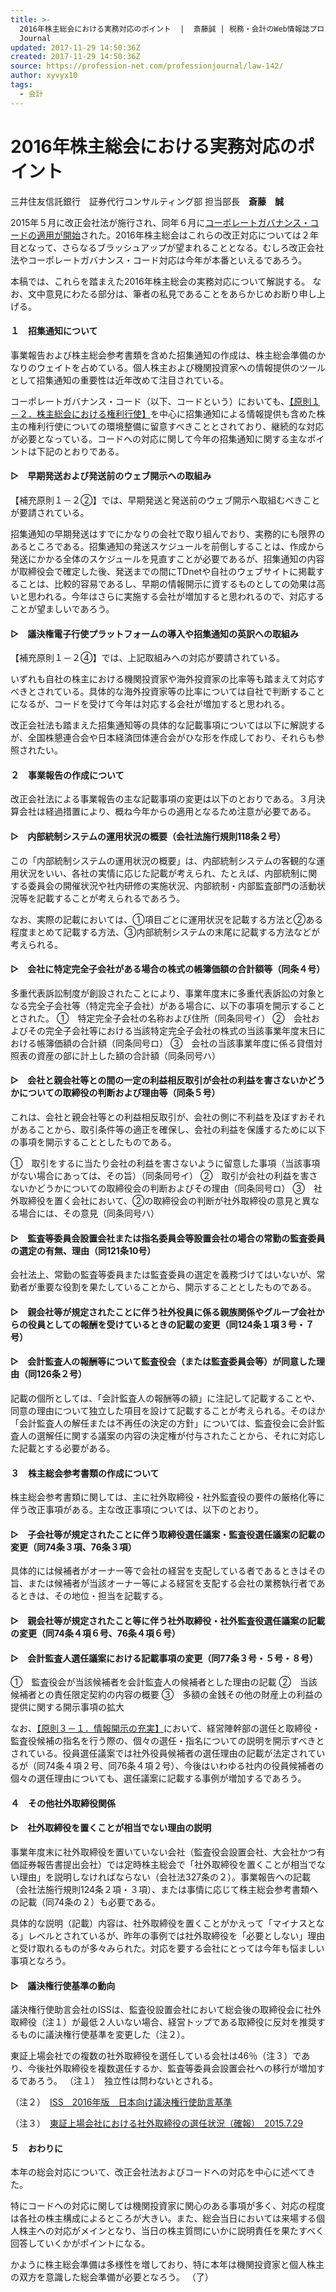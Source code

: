 ```yaml
---
title: >-
  2016年株主総会における実務対応のポイント  |  斎藤誠 | 税務・会計のWeb情報誌プロフェッションジャーナル　| Profession
  Journal
updated: 2017-11-29 14:50:36Z
created: 2017-11-29 14:50:36Z
source: https://profession-net.com/professionjournal/law-142/
author: xyvyx10
tags:
  - 会計
---
```


# 2016年株主総会における実務対応のポイント

三井住友信託銀行　証券代行コンサルティング部
担当部長　**斎藤　誠**

2015年５月に改正会社法が施行され、同年６月に[コーポレートガバナンス・コードの適用が開始](http://www.jpx.co.jp/equities/listing/cg/)された。2016年株主総会はこれらの改正対応については２年目となって、さらなるブラッシュアップが望まれることとなる。むしろ改正会社法やコーポレートガバナンス・コード対応は今年が本番といえるであろう。

本稿では、これらを踏まえた2016年株主総会の実務対応について解説する。
なお、文中意見にわたる部分は、筆者の私見であることをあらかじめお断り申し上げる。

#### **１　招集通知について**

事業報告および株主総会参考書類を含めた招集通知の作成は、株主総会準備のかなりのウェイトを占めている。個人株主および機関投資家への情報提供のツールとして招集通知の重要性は近年改めて注目されている。

コーポレートガバナンス・コード（以下、コードという）においても、[【原則１－２．株主総会における権利行使】](http://www.jpx.co.jp/equities/listing/cg/tvdivq0000008jdy-att/code.pdf#page=7)を中心に招集通知による情報提供も含めた株主の権利行使についての環境整備に留意すべきこととされており、継続的な対応が必要となっている。コードへの対応に関して今年の招集通知に関する主なポイントは下記のとおりである。

#### **▷　早期発送および発送前のウェブ開示への取組み**

【補充原則１－２②】では、早期発送と発送前のウェブ開示へ取組むべきことが要請されている。

招集通知の早期発送はすでにかなりの会社で取り組んでおり、実務的にも限界のあるところである。招集通知の発送スケジュールを前倒しすることは、作成から発送にかかる全体のスケジュールを見直すことが必要であるが、招集通知の内容が取締役会で確定した後、発送までの間にTDnetや自社のウェブサイトに掲載することは、比較的容易であるし、早期の情報開示に資するものとしての効果は高いと思われる。今年はさらに実施する会社が増加すると思われるので、対応することが望ましいであろう。

#### **▷　議決権電子行使プラットフォームの導入や招集通知の英訳への取組み**

【補充原則１－２④】では、上記取組みへの対応が要請されている。

いずれも自社の株主における機関投資家や海外投資家の比率等も踏まえて対応すべきとされている。具体的な海外投資家等の比率については自社で判断することになるが、コードを受けて今年は対応する会社が増加すると思われる。

改正会社法も踏まえた招集通知等の具体的な記載事項については以下に解説するが、全国株懇連合会や日本経済団体連合会がひな形を作成しており、それらも参照されたい。

#### **２　事業報告の作成について**

改正会社法による事業報告の主な記載事項の変更は以下のとおりである。３月決算会社は経過措置により、概ね今年からの適用となるため注意が必要である。

#### **▷　内部統制システムの運用状況の概要（会社法施行規則118条２号）**

この「内部統制システムの運用状況の概要」は、内部統制システムの客観的な運用状況をいい、各社の実情に応じた記載が考えられ、たとえば、内部統制に関する委員会の開催状況や社内研修の実施状況、内部統制・内部監査部門の活動状況等を記載することが考えられるであろう。

なお、実際の記載においては、①項目ごとに運用状況を記載する方法と②ある程度まとめて記載する方法、③内部統制システムの末尾に記載する方法などが考えられる。

#### **▷　会社に特定完全子会社がある場合の株式の帳簿価額の合計額等（同条４号）**

多重代表訴訟制度が創設されたことにより、事業年度末に多重代表訴訟の対象となる完全子会社等（特定完全子会社）がある場合に、以下の事項を開示することとされた。
①　特定完全子会社の名称および住所（同条同号イ）
②　会社およびその完全子会社等における当該特定完全子会社の株式の当該事業年度末日における帳簿価額の合計額（同条同号ロ）
③　会社の当該事業年度に係る貸借対照表の資産の部に計上した額の合計額（同条同号ハ）

#### **▷　会社と親会社等との間の一定の利益相反取引が会社の利益を害さないかどうかについての取締役の判断および理由等（同条５号）**

これは、会社と親会社等との利益相反取引が、会社の側に不利益を及ぼすおそれがあることから、取引条件等の適正を確保し、会社の利益を保護するために以下の事項を開示することとしたものである。

①　取引をするに当たり会社の利益を害さないように留意した事項（当該事項がない場合にあっては、その旨）（同条同号イ）
②　取引が会社の利益を害さないかどうかについての取締役会の判断およびその理由（同条同号ロ）
③　社外取締役を置く会社において、②の取締役会の判断が社外取締役の意見と異なる場合には、その意見（同条同号ハ）

#### **▷　監査等委員会設置会社または指名委員会等設置会社の場合の常勤の監査委員の選定の有無、理由（同121条10号）**

会社法上、常勤の監査等委員または監査委員の選定を義務づけてはいないが、常勤者が重要な役割を果たしていることから、開示することとしたものである。

#### **▷　親会社等が規定されたことに伴う社外役員に係る親族関係やグループ会社からの役員としての報酬を受けているときの記載の変更（同124条１項３号・７号）**

#### **▷　会計監査人の報酬等について監査役会（または監査委員会等）が同意した理由（同126条２号）**

記載の個所としては、「会計監査人の報酬等の額」に注記して記載することや、同意の理由について独立した項目を設けて記載することが考えられる。そのほか「会計監査人の解任または不再任の決定の方針」については、監査役会に会計監査人の選解任に関する議案の内容の決定権が付与されたことから、それに対応した記載とする必要がある。

#### **３　株主総会参考書類の作成について**

株主総会参考書類に関しては、主に社外取締役・社外監査役の要件の厳格化等に伴う改正事項がある。主な改正事項については、以下のとおり。

#### **▷　子会社等が規定されたことに伴う取締役選任議案・監査役選任議案の記載の変更（同74条３項、76条３項）**

具体的には候補者がオーナー等で会社の経営を支配している者であるときはその旨、または候補者が当該オーナー等による経営を支配する会社の業務執行者であるときは、その地位・担当を記載する。

#### **▷　親会社等が規定されたこと等に伴う社外取締役・社外監査役選任議案の記載の変更（同74条４項６号、76条４項６号）**

#### **▷　会計監査人選任議案における記載事項の変更（同77条３号・５号・８号）**

①　監査役会が当該候補者を会計監査人の候補者とした理由の記載
②　当該候補者との責任限定契約の内容の概要
③　多額の金銭その他の財産上の利益の提供に関する開示事項の拡大

なお、[【原則３－１．情報開示の充実】](http://www.jpx.co.jp/equities/listing/cg/tvdivq0000008jdy-att/code.pdf#page=14)において、経営陣幹部の選任と取締役・監査役候補の指名を行う際の、個々の選任・指名についての説明を開示すべきとされている。役員選任議案では社外役員候補者の選任理由の記載が法定されているが（同74条４項２号、同76条４項２号）、今後はいわゆる社内の役員候補者の個々の選任理由についても、選任議案に記載する事例が増加するであろう。

#### **４　その他社外取締役関係**

#### **▷　社外取締役を置くことが相当でない理由の説明**

事業年度末に社外取締役を置いていない会社（監査役会設置会社、大会社かつ有価証券報告書提出会社）では定時株主総会で「社外取締役を置くことが相当でない理由」を説明しなければならない（会社法327条の２）。事業報告への記載（会社法施行規則124条２項・３項）、または事情に応じて株主総会参考書類への記載（同74条の２）も必要である。

具体的な説明（記載）内容は、社外取締役を置くことがかえって「マイナスとなる」レベルとされているが、昨年の事例では社外取締役を「必要としない」理由と受け取れるものが多々みられた。対応を要する会社にとっては今年も悩ましい事項となろう。

#### **▷　議決権行使基準の動向**

議決権行使助言会社のISSは、監査役設置会社において総会後の取締役会に社外取締役（注１）が最低２人いない場合、経営トップである取締役に反対を推奨するものに議決権行使基準を変更した（注２）。

東証上場会社での複数の社外取締役を選任している会社は46％（注３）であり、今後社外取締役を複数選任するか、監査等委員会設置会社への移行が増加するであろう。
（注１）　独立性は問わないとされる。

（注２）　[ISS　2016年版　日本向け議決権行使助言基準](http://www.issgovernance.com/file/policy/2016-japan-voting-guidelines-japanese-jan-2016.pdf)

（注３）　[東証上場会社における社外取締役の選任状況（確報）　2015.7.29](http://www.jpx.co.jp/news/1020/nlsgeu000001397g-att/20150729_1.pdf)

#### **５　おわりに**

本年の総会対応について、改正会社法およびコードへの対応を中心に述べてきた。

特にコードへの対応に関しては機関投資家に関心のある事項が多く、対応の程度は各社の株主構成によるところが大きい。また、総会当日においては来場する個人株主への対応がメインとなり、当日の株主質問にいかに説明責任を果たすべく回答していくかがポイントになる。

かように株主総会準備は多様性を増しており、特に本年は機関投資家と個人株主の双方を意識した総会準備が必要となろう。
（了）